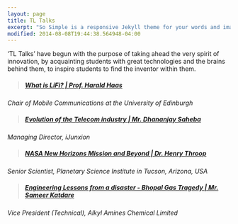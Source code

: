 ```yaml
---
layout: page
title: TL Talks
excerpt: "So Simple is a responsive Jekyll theme for your words and images."
modified: 2014-08-08T19:44:38.564948-04:00
---
```


‘TL Talks’ have begun with the purpose of taking ahead the very spirit of innovation, by acquainting students with great technologies and the brains behind them, to inspire students to find the inventor within them.

> #####  [What is LiFi? | Prof. Harald Haas](harald_haas.md)
*Chair of Mobile Communications at the University of Edinburgh*

> #####  [Evolution of the Telecom industry | Mr. Dhananjay Saheba](dhananjay_saheba.md)
*Managing Director, iJunxion*

> #####  [NASA New Horizons Mission and Beyond | Dr. Henry Throop](henry_throop.md)
*Senior Scientist, Planetary Science Institute in Tucson, Arizona, USA*

> #####  [Engineering Lessons from a disaster - Bhopal Gas Tragedy | Mr. Sameer Katdare](sameer_katdare.md)
*Vice President (Technical), Alkyl Amines Chemical Limited*